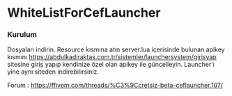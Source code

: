 # WhiteListForCefLauncher

### Kurulum
Dosyaları indirin. Resource kısmına atın server.lua içerisinde bulunan apikey kısmını https://abdulkadiraktas.com.tr/sistemler/launchersystem/girisyap sitesine giriş yapıp kendinize özel olan apikey ile güncelleyin. Launcher'ı yine aynı siteden indirebilirsiniz.

Forum : https://ffivem.com/threads/%C3%9Ccretsiz-beta-ceflauncher.107/
